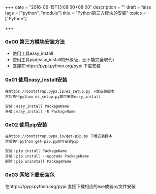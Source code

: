 +++
date = "2016-06-15T13:08:00+08:00"
description = ""
draft = false
tags = ["python", "module"]
title = "Python第三方模块的安装"
topics = ["Python"]

+++

### 0x00 第三方模块安装方法
* 使用工具easy_install
* 使用工具pip(easy_install的升级版，还不能完全取代)
* 直接在https://pypi.python.org/pypi 下载安装

### 0x01 使用easy_install安装
```
在https://bootstrap.pypa.ip/ez_setup.py 下载安装脚本
然后执行python ez_setup.py即可安装easy_install

安装：easy_install PackageName
升级：easy_install -U PackageName
```

### 0x02 使用pip安装
```
在https://bootstrap.pypa.io/get-pip.py 下载安装脚本
然后执行python get-pip.py即可安装pip

安装：pip install PackageName
升级：pip install --upgrade PackageName
删除：pip uninstall PackageName
```

### 0x03 网站下载安装包
在https://pypi.python.org/pypi 直接下载相应的exe或者py文件安装
